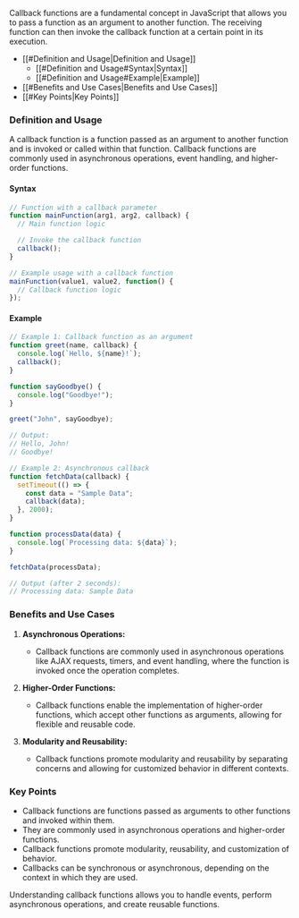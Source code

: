 Callback functions are a fundamental concept in JavaScript that allows you to pass a function as an argument to another function. The receiving function can then invoke the callback function at a certain point in its execution.

- [[#Definition and Usage|Definition and Usage]]
	- [[#Definition and Usage#Syntax|Syntax]]
	- [[#Definition and Usage#Example|Example]]
- [[#Benefits and Use Cases|Benefits and Use Cases]]
- [[#Key Points|Key Points]]

### Definition and Usage

A callback function is a function passed as an argument to another function and is invoked or called within that function. Callback functions are commonly used in asynchronous operations, event handling, and higher-order functions.
#### Syntax

```javascript
// Function with a callback parameter
function mainFunction(arg1, arg2, callback) {
  // Main function logic

  // Invoke the callback function
  callback();
}

// Example usage with a callback function
mainFunction(value1, value2, function() {
  // Callback function logic
});
```
#### Example

```javascript
// Example 1: Callback function as an argument
function greet(name, callback) {
  console.log(`Hello, ${name}!`);
  callback();
}

function sayGoodbye() {
  console.log("Goodbye!");
}

greet("John", sayGoodbye);

// Output:
// Hello, John!
// Goodbye!

// Example 2: Asynchronous callback
function fetchData(callback) {
  setTimeout(() => {
    const data = "Sample Data";
    callback(data);
  }, 2000);
}

function processData(data) {
  console.log(`Processing data: ${data}`);
}

fetchData(processData);

// Output (after 2 seconds):
// Processing data: Sample Data
```
### Benefits and Use Cases

1. **Asynchronous Operations:**
   - Callback functions are commonly used in asynchronous operations like AJAX requests, timers, and event handling, where the function is invoked once the operation completes.

2. **Higher-Order Functions:**
   - Callback functions enable the implementation of higher-order functions, which accept other functions as arguments, allowing for flexible and reusable code.

3. **Modularity and Reusability:**
   - Callback functions promote modularity and reusability by separating concerns and allowing for customized behavior in different contexts.
   
### Key Points

- Callback functions are functions passed as arguments to other functions and invoked within them.
- They are commonly used in asynchronous operations and higher-order functions.
- Callback functions promote modularity, reusability, and customization of behavior.
- Callbacks can be synchronous or asynchronous, depending on the context in which they are used.

Understanding callback functions allows you to handle events, perform asynchronous operations, and create reusable functions. 
